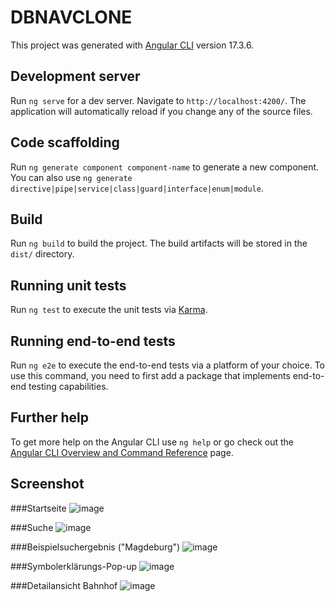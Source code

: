 # DBNAVCLONE

This project was generated with [Angular CLI](https://github.com/angular/angular-cli) version 17.3.6.

## Development server

Run `ng serve` for a dev server. Navigate to `http://localhost:4200/`. The application will automatically reload if you change any of the source files.

## Code scaffolding

Run `ng generate component component-name` to generate a new component.
You can also use `ng generate directive|pipe|service|class|guard|interface|enum|module`.

## Build

Run `ng build` to build the project. 
The build artifacts will be stored in the `dist/` directory.

## Running unit tests

Run `ng test` to execute the unit tests via [Karma](https://karma-runner.github.io).

## Running end-to-end tests

Run `ng e2e` to execute the end-to-end tests via a platform of your choice.
To use this command,
you need to first add a package that implements end-to-end 
testing capabilities.

## Further help

To get more help on the Angular CLI use `ng help` or go check 
out the [Angular CLI Overview and Command Reference](https://angular.io/cli) page.

## Screenshot
###Startseite
![image](https://github.com/tsuki-kami-studios/db-nav-clone-angular/assets/160274072/0bb0e6fd-79cf-43d0-b5fa-e4934609fe3b)

###Suche
![image](https://github.com/tsuki-kami-studios/db-nav-clone-angular/assets/160274072/d8ae09b2-a76f-4bd1-bf69-fc615514348f)

###Beispielsuchergebnis ("Magdeburg")
![image](https://github.com/tsuki-kami-studios/db-nav-clone-angular/assets/160274072/351afa93-b4d2-4a96-920d-0e3bd141c1b3)

###Symbolerklärungs-Pop-up
![image](https://github.com/tsuki-kami-studios/db-nav-clone-angular/assets/160274072/ebac9a80-fcb4-42e4-a490-c2551fbd8c3b)

###Detailansicht Bahnhof
![image](https://github.com/tsuki-kami-studios/db-nav-clone-angular/assets/160274072/bf697125-4a4e-4cae-b469-b8d5394fdb66)


